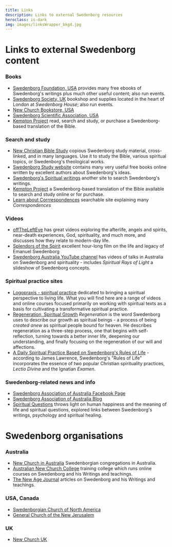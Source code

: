 ```yaml
---
title: Links
description: Links to external Swedenborg resources
heroclass: is-dark
img: images/linksWrapper_bkgd.jpg
---
```


# Links to external Swedenborg content

### Books

- [Swedenborg Foundation, USA](http:/www.swedenborg.com) provides many free ebooks of Swedenborg's writings plus much other useful content; also run events.
- [Swedenborg Society, UK](http:/www.swedenborg.org.uk) bookshop and supplies located in the heart of London at _Swedenborg House_; also run events.
- [New Church Bookstore, USA](https://www.newchurchbooks.com)
- [Swedenborg Scientific Association, USA](http:/www.newphilosophyonline.org)
- [Kempton Project](http:/www.kemptonproject.org) read, search and study, or purchase a Swedenborg-based translation of the Bible.

### Search and study

- [New Christian Bible Study](http:/www.newchristianbiblestudy.org/Swedenborg) copious Swedenborg study material, cross-linked, and in many languages. Use it to study the Bible, various spiritual topics, or Swedenborg's theological works.
- [Swedenborg Study website](http://www.swedenborgstudy.com/websites.htm) contains many very useful free books online written by excellent authors about Swedenborg's ideas.
- [Swedenborg's Spiritual writings](http:/www.heavenlydoctrines.org/dtSearch.html) another site to search Swedenborg's writings.
- [Kempton Project](http:/www.kemptonproject.org) a Swedenborg-based translation of the Bible available to search and study online or for purchase.
- [Learn about Corrrespondences](http://www.scienceofcorrespondences.com) searchable site explaining many _Correspondences_

### Videos

- [offTheLeftEye](https://offthelefteye.com) has great videos exploring the afterlife, angels and spirits, near-death experiences, God, spirituality, and much more, and discusses how they relate to modern-day life.
- [Splendors of the Spirit](https:/www.youtube.com/watch?v=RdzeFKh9_D4) excellent hour-long film on the life and legacy of Emanuel Swedenborg
- [Swedenborg Australia YouTube channel](https:/www.youtube.com/channel/UC_YRMrzGHVbP23SQAXYK8lQ) has videos of talks in Australia on Swedenborg and spirituality - includes _Spiritual Rays of Light_ a slideshow of Swedenborg concepts.

### Spiritual practice sites

- [Logopraxis - spiritual practice](http://logopraxis.online) dedicated to bringing a spiritual perspective to living life. What you will find here are a range of videos and online courses focused primarily on working with spiritual texts as a basis for cultivating a transformative spiritual practice.
- [Regeneration, Spiritual Growth](http:/www.swedenborg.com/emanuel-swedenborg/explore/regeneration) _Regeneration_ is the word Swedenborg uses to describe our growth as spiritual beings - a process of being _created anew_ as spiritual people bound for heaven. He describes regeneration as a three-step process, one that begins with self-reflection, turning towards a better inner life, deepening our understanding, and finally focusing on the regeneration of our will and affections.
- [A Daily Spiritual Practice Based on Swedenborg's Rules of Life](https:/swedenborg.com/daily-spiritual-practice-based-swedenborgs-rules-life) - according to James Lawrence, Swedenborg's "Rules of Life" incorporates the essence of two popular Christian spirituality practices, _Lectio Divina_ and the Ignatian _Examen_.

### Swedenborg-related news and info

- [Swedenborg Association of Australia Facebook Page](https:/www.facebook.com/pages/Swedenborg-Association-of-Australia/104862382911851)
- [Swedenborg Association of Australia Blog](http:/swedenborgaustralia.blogspot.com)
- [Spiritual Questions](http:/spiritualquestions.org.uk) throws light on human happiness and the meaning of life and spiritual questions, explored links between Swedenborg's writings, psychology and spiritual healing.

# Swedenborg organisations

### Australia

- [New Church in Australia](http:/www.newchurch.net.au) Swedenborgian congregations in Australia.
- [Australian New Church College](http:/anccollege.org) training college which runs online courses on Swedenborg and his Writings and teachings.
- [The New Age Journal](http:/thenewage.net.au) articles on Swedenborg and his Writings and teachings.

### USA, Canada

- [Swedenborgian Church of North America](http:/www.swedenborg.org)
- [General Church of the New Jerusalem](http:/www.newchurch.org)

### UK

- [New Church UK](https://newchurch.org.uk)